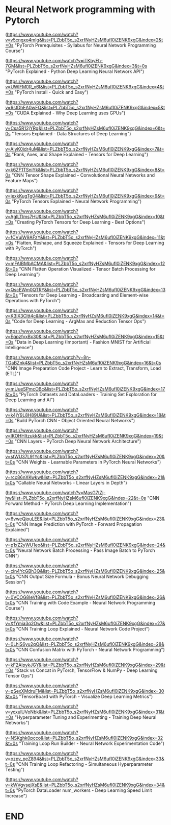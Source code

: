 # Neural Network programming with Pytorch
(https://www.youtube.com/watch?v=v5cngxo4mIg&list=PLZbbT5o_s2xrfNyHZsM6ufI0iZENK9xgG&index=2&t=0s "PyTorch Prerequisites - Syllabus for Neural Network Programming Course")
(https://www.youtube.com/watch?v=iTKbyFh-7GM&list=PLZbbT5o_s2xrfNyHZsM6ufI0iZENK9xgG&index=3&t=0s "PyTorch Explained - Python Deep Learning Neural Network API")
(https://www.youtube.com/watch?v=UWlFM0R_x6I&list=PLZbbT5o_s2xrfNyHZsM6ufI0iZENK9xgG&index=4&t=0s "PyTorch Install - Quick and Easy")
(https://www.youtube.com/watch?v=6stDhEA0wFQ&list=PLZbbT5o_s2xrfNyHZsM6ufI0iZENK9xgG&index=5&t=0s "CUDA Explained - Why Deep Learning uses GPUs")
(https://www.youtube.com/watch?v=Csa5R12jYRg&list=PLZbbT5o_s2xrfNyHZsM6ufI0iZENK9xgG&index=6&t=0s "Tensors Explained - Data Structures of Deep Learning")
(https://www.youtube.com/watch?v=AiyK0idr4uM&list=PLZbbT5o_s2xrfNyHZsM6ufI0iZENK9xgG&index=7&t=0s "Rank, Axes, and Shape Explained - Tensors for Deep Learning")
(https://www.youtube.com/watch?v=k6ZF1TSniYk&list=PLZbbT5o_s2xrfNyHZsM6ufI0iZENK9xgG&index=8&t=0s "CNN Tensor Shape Explained - Convolutional Neural Networks and Feature Maps")
(https://www.youtube.com/watch?v=jexkKugTg04&list=PLZbbT5o_s2xrfNyHZsM6ufI0iZENK9xgG&index=9&t=0s "PyTorch Tensors Explained - Neural Network Programming")
(https://www.youtube.com/watch?v=AglLTlms7HU&list=PLZbbT5o_s2xrfNyHZsM6ufI0iZENK9xgG&index=10&t=0s "Creating PyTorch Tensors for Deep Learning - Best Options")
(https://www.youtube.com/watch?v=fCVuiW9AFzY&list=PLZbbT5o_s2xrfNyHZsM6ufI0iZENK9xgG&index=11&t=0s "Flatten, Reshape, and Squeeze Explained - Tensors for Deep Learning with PyTorch")
(https://www.youtube.com/watch?v=mFAIBMbACMA&list=PLZbbT5o_s2xrfNyHZsM6ufI0iZENK9xgG&index=12&t=0s "CNN Flatten Operation Visualized - Tensor Batch Processing for Deep Learning")
(https://www.youtube.com/watch?v=QscEWm0QTRY&list=PLZbbT5o_s2xrfNyHZsM6ufI0iZENK9xgG&index=13&t=0s "Tensors for Deep Learning - Broadcasting and Element-wise Operations with PyTorch")
(https://www.youtube.com/watch?v=K3lX3Cltt4c&list=PLZbbT5o_s2xrfNyHZsM6ufI0iZENK9xgG&index=14&t=0s "Code for Deep Learning - ArgMax and Reduction Tensor Ops")
(https://www.youtube.com/watch?v=EqpzfvxBx30&list=PLZbbT5o_s2xrfNyHZsM6ufI0iZENK9xgG&index=15&t=0s "Data in Deep Learning (Important) - Fashion MNIST for Artificial Intelligence")
(https://www.youtube.com/watch?v=8n-TGaBZnk4&list=PLZbbT5o_s2xrfNyHZsM6ufI0iZENK9xgG&index=16&t=0s "CNN Image Preparation Code Project - Learn to Extract, Transform, Load (ETL)")
(https://www.youtube.com/watch?v=mUueSPmcOBc&list=PLZbbT5o_s2xrfNyHZsM6ufI0iZENK9xgG&index=17&t=0s "PyTorch Datasets and DataLoaders - Training Set Exploration for Deep Learning and AI")
(https://www.youtube.com/watch?v=k4jY9L8H89U&list=PLZbbT5o_s2xrfNyHZsM6ufI0iZENK9xgG&index=18&t=0s "Build PyTorch CNN - Object Oriented Neural Networks")
(https://www.youtube.com/watch?v=IKOHHItzukk&list=PLZbbT5o_s2xrfNyHZsM6ufI0iZENK9xgG&index=19&t=0s "CNN Layers - PyTorch Deep Neural Network Architecture")
(https://www.youtube.com/watch?v=stWU37L91Yc&list=PLZbbT5o_s2xrfNyHZsM6ufI0iZENK9xgG&index=20&t=0s "CNN Weights - Learnable Parameters in PyTorch Neural Networks")
(https://www.youtube.com/watch?v=rcc86nXKwkw&list=PLZbbT5o_s2xrfNyHZsM6ufI0iZENK9xgG&index=21&t=0s "Callable Neural Networks - Linear Layers in Depth")
(https://www.youtube.com/watch?v=MasG7tZj-hw&list=PLZbbT5o_s2xrfNyHZsM6ufI0iZENK9xgG&index=22&t=0s "CNN Forward Method - PyTorch Deep Learning Implementation")
(https://www.youtube.com/watch?v=6vweQjouLEE&list=PLZbbT5o_s2xrfNyHZsM6ufI0iZENK9xgG&index=23&t=0s "CNN Image Prediction with PyTorch - Forward Propagation Explained")
(https://www.youtube.com/watch?v=p1xZ2yWU1eo&list=PLZbbT5o_s2xrfNyHZsM6ufI0iZENK9xgG&index=24&t=0s "Neural Network Batch Processing - Pass Image Batch to PyTorch CNN")
(https://www.youtube.com/watch?v=cin4YcGBh3Q&list=PLZbbT5o_s2xrfNyHZsM6ufI0iZENK9xgG&index=25&t=0s "CNN Output Size Formula - Bonus Neural Network Debugging Session")
(https://www.youtube.com/watch?v=0VCOG8IeVf8&list=PLZbbT5o_s2xrfNyHZsM6ufI0iZENK9xgG&index=26&t=0s "CNN Training with Code Example - Neural Network Programming Course")
(https://www.youtube.com/watch?v=XfYmia3q2Ow&list=PLZbbT5o_s2xrfNyHZsM6ufI0iZENK9xgG&index=27&t=0s "CNN Training Loop Explained - Neural Network Code Project")
(https://www.youtube.com/watch?v=0LhiS6yu2qQ&list=PLZbbT5o_s2xrfNyHZsM6ufI0iZENK9xgG&index=28&t=0s "CNN Confusion Matrix with PyTorch - Neural Network Programming")
(https://www.youtube.com/watch?v=kF2AlpykJGY&list=PLZbbT5o_s2xrfNyHZsM6ufI0iZENK9xgG&index=29&t=0s "Stack vs Concat in PyTorch, TensorFlow & NumPy - Deep Learning Tensor Ops")
(https://www.youtube.com/watch?v=pSexXMdruFM&list=PLZbbT5o_s2xrfNyHZsM6ufI0iZENK9xgG&index=30&t=0s "TensorBoard with PyTorch - Visualize Deep Learning Metrics")
(https://www.youtube.com/watch?v=ycxulUVoNbk&list=PLZbbT5o_s2xrfNyHZsM6ufI0iZENK9xgG&index=31&t=0s "Hyperparameter Tuning and Experimenting - Training Deep Neural Networks")
(https://www.youtube.com/watch?v=NSKghk0pcco&list=PLZbbT5o_s2xrfNyHZsM6ufI0iZENK9xgG&index=32&t=0s "Training Loop Run Builder - Neural Network Experimentation Code")
(https://www.youtube.com/watch?v=ozpv_peZ894&list=PLZbbT5o_s2xrfNyHZsM6ufI0iZENK9xgG&index=33&t=0s "CNN Training Loop Refactoring - Simultaneous Hyperparameter Testing")
(https://www.youtube.com/watch?v=kWVgvsejXsE&list=PLZbbT5o_s2xrfNyHZsM6ufI0iZENK9xgG&index=34&t=0s "PyTorch DataLoader num_workers - Deep Learning Speed Limit Increase")
# END
